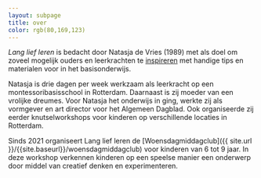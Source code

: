 ```yaml
---
layout: subpage
title: over
color: rgb(80,169,123)
---
```


_Lang lief leren_ is bedacht door Natasja de Vries (1989) met als doel om zoveel mogelijk ouders en leerkrachten te [inspireren](https://www.instagram.com/langliefleren/) met handige tips en materialen voor in het basisonderwijs.

Natasja is drie dagen per week werkzaam als leerkracht op een montessoribasisschool in Rotterdam. Daarnaast is zij moeder van een vrolijke dreumes.
Voor Natasja het onderwijs in ging, werkte zij als vormgever en art director voor het Algemeen Dagblad. Ook organiseerde zij eerder knutselworkshops voor kinderen op verschillende locaties in Rotterdam.

Sinds 2021 organiseert Lang lief leren de [Woensdagmiddagclub]({{ site.url }}/{{site.baseurl}}/woensdagmiddagclub) voor kinderen van 6 tot 9 jaar. In deze workshop verkennen kinderen op een speelse manier een onderwerp door middel van creatief denken en experimenteren.
